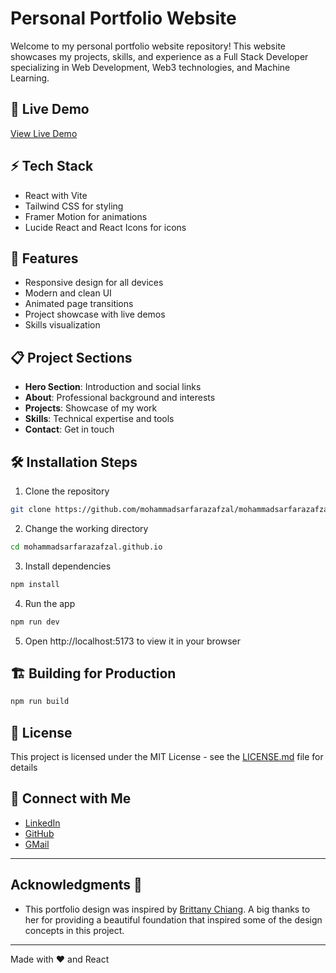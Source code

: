 # Personal Portfolio Website

Welcome to my personal portfolio website repository! This website showcases my projects, skills, and experience as a Full Stack Developer specializing in Web Development, Web3 technologies, and Machine Learning.

## 🚀 Live Demo
[View Live Demo](https://mohammadsarfarazafzal.github.io/)

## ⚡ Tech Stack
- React with Vite
- Tailwind CSS for styling
- Framer Motion for animations
- Lucide React and React Icons for icons

## 🎯 Features
- Responsive design for all devices
- Modern and clean UI
- Animated page transitions
- Project showcase with live demos
- Skills visualization

## 📋 Project Sections
- **Hero Section**: Introduction and social links
- **About**: Professional background and interests
- **Projects**: Showcase of my work
- **Skills**: Technical expertise and tools
- **Contact**: Get in touch 

## 🛠️ Installation Steps
1. Clone the repository
```bash
git clone https://github.com/mohammadsarfarazafzal/mohammadsarfarazafzal.github.io.git
```

2. Change the working directory
```bash
cd mohammadsarfarazafzal.github.io
```

3. Install dependencies
```bash
npm install
```

4. Run the app
```bash
npm run dev
```

5. Open http://localhost:5173 to view it in your browser

## 🏗️ Building for Production
```bash
npm run build
```

## 📄 License
This project is licensed under the MIT License - see the [LICENSE.md](LICENSE.md) file for details

## 🤝 Connect with Me
- [LinkedIn](https://www.linkedin.com/in/mohammadsarfarazafzal/)
- [GitHub](https://github.com/mohammadsarfarazafzal/)
- [GMail](mohammadsarfarazafzal@gmail.com)

---

## Acknowledgments 🙌

- This portfolio design was inspired by [Brittany Chiang](https://brittanychiang.com/). A big thanks to her for providing a beautiful foundation that inspired some of the design concepts in this project.


---
Made with ❤️ and React

